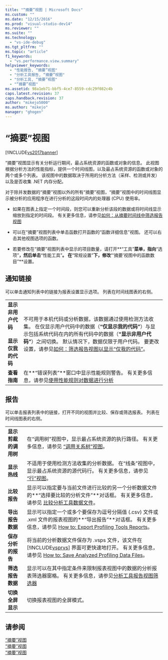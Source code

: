```yaml
---
title: "“摘要”视图 | Microsoft Docs"
ms.custom: ""
ms.date: "12/15/2016"
ms.prod: "visual-studio-dev14"
ms.reviewer: ""
ms.suite: ""
ms.technology: 
  - "vs-ide-debug"
ms.tgt_pltfrm: ""
ms.topic: "article"
f1_keywords: 
  - "vs.performance.view.summary"
helpviewer_keywords: 
  - "性能报告, “摘要”视图"
  - "分析工具报告, “摘要”视图"
  - "分析工具, “摘要”视图"
  - "“摘要”视图"
ms.assetid: 98a1eb71-bbf5-4ce7-8559-cdc29f082c4b
caps.latest.revision: 37
caps.handback.revision: 37
author: "mikejo5000"
ms.author: "mikejo"
manager: "ghogen"
---
```

# “摘要”视图
[!INCLUDE[vs2017banner](../code-quality/includes/vs2017banner.md)]

“摘要”视图显示有关分析运行期间，最占系统资源的函数或对象的信息。  此视图根据分析方法的性能指标，提供一个时间线图，以及最占系统资源的函数或对象的两个或多个列表。  该视图中的数据取决于所用的分析方法（采样、检测或并发）以及是否收集 .NET 内存分配。  
  
 对于除并发数据的“摘要”视图以外的所有“摘要”视图，“摘要”视图中的时间线图显示被分析的应用程序在进行分析的这段时间内的处理器 \(CPU\) 使用率。  
  
-   如果在图表上指定一个时间段，则您可以重新分析该段的数据或将时间线显示缩放到指定的时间段。  有关更多信息，请参见[如何：从摘要时间线中筛选报告视图](../Topic/How%20to:%20Filter%20Report%20Views%20from%20the%20Summary%20Timeline.md)  
  
-   可以在“摘要”视图列表中单击函数打开函数的“函数详细信息”视图。  还可以右击其他视图选项的函数。  
  
-   若要修改在“摘要”视图列表中显示的项目数量，请打开**“工具”**菜单，指向**“选项”**，然后单击**“性能工具”**。  在**“常规设置”**下，修改**“‘摘要’视图中的函数数目”**设置。  
  
## 通知链接  
 可以单击通知列表中的链接为报表设置显示选项。  列表在时间线图表的右侧。  
  
|||  
|-|-|  
|**显示非用户代码**<br /><br /> **显示仅我的代码**|不可用于本机代码或分析数据，该数据通过使用检测方法收集。  在仅显示用户代码中的数据（**“仅显示我的代码”**）与显示包括系统代码在内的所有代码中的数据（**“显示非用户代码”**）之间切换。  默认情况下，数据仅限于用户代码。  要更改设置，请参见[如何：筛选报告视图以显示“仅我的代码”](../Topic/How%20to:%20Filter%20Profiling%20Tools%20Report%20Views%20to%20Display%20Just%20My%20Code.md)。|  
|**查看指南**|在**“错误列表”**窗口中显示性能规则警告。  有关更多信息，请参见[使用性能规则对数据进行分析](../profiling/using-performance-rules-to-analyze-data.md)|  
  
## 报告  
 可以单击报表列表中的链接，打开不同的视图并比较、保存或筛选报表。  列表在时间线图表的右侧。  
  
|||  
|-|-|  
|**显示剪裁的调用树**|在“调用树”视图中，显示最占系统资源的执行路径。  有关更多信息，请参见 [“调用关系树”视图](../profiling/call-tree-view.md)。|  
|**显示热线**|不适用于使用检测方法收集的分析数据。  在“线条”视图中，显示最占系统资源的源代码行。  有关更多信息，请参见 [“行”视图](../profiling/lines-view.md)。|  
|**比较报告**|显示可以指定要与当前文件进行比较的另一个分析数据文件的**“选择要比较的分析文件”**对话框。  有关更多信息，请参见 [比较分析工具数据文件](../profiling/comparing-performance-data-files.md)。|  
|**导出报告数据**|显示可以指定一个或多个要保存为逗号分隔值 \(.csv\) 文件或 .xml 文件的报表视图的**“导出报告”**对话框。  有关更多信息，请参见 [How to: Export Profiling Tools Reports](http://msdn.microsoft.com/zh-cn/174b5bd3-df9b-4fd4-88d4-76032ab90451)。|  
|**保存分析的报告**|将当前的分析数据文件保存为 .vsps 文件，该文件在 [!INCLUDE[vsprvs](../code-quality/includes/vsprvs_md.md)] 界面可更快速地打开。  有关更多信息，请参见 [How to: Save Analyzed Profiling Data Files](http://msdn.microsoft.com/zh-cn/0340ddde-caf4-48ac-8af3-d15dcdade556)。|  
|**筛选报告数据**|显示可以在其中指定条件来限制报表视图中的数据的分析报表筛选器窗格。  有关更多信息，请参见[分析工具报告视图筛选器](../profiling/performance-report-view-filter.md)|  
|**切换全屏显示**|切换报表视图的全屏模式。|  
  
## 请参阅  
 [“摘要”视图](../profiling/summary-view-sampling-data.md)   
 [“摘要”视图](../profiling/summary-view-instrumentation-data.md)   
 [“摘要”视图](../profiling/summary-view-dotnet-memory-data.md)